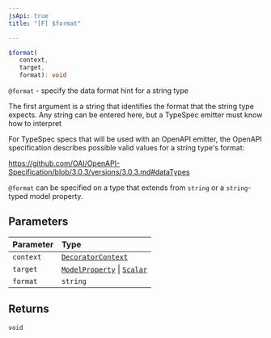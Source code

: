 ```yaml
---
jsApi: true
title: "[F] $format"

---
```

```ts
$format(
   context, 
   target, 
   format): void
```

`@format` - specify the data format hint for a string type

The first argument is a string that identifies the format that the string type expects.  Any string
can be entered here, but a TypeSpec emitter must know how to interpret

For TypeSpec specs that will be used with an OpenAPI emitter, the OpenAPI specification describes possible
valid values for a string type's format:

https://github.com/OAI/OpenAPI-Specification/blob/3.0.3/versions/3.0.3.md#dataTypes

`@format` can be specified on a type that extends from `string` or a `string`-typed model property.

## Parameters

| Parameter | Type |
| :------ | :------ |
| `context` | [`DecoratorContext`](../interfaces/DecoratorContext.md) |
| `target` | [`ModelProperty`](../interfaces/ModelProperty.md) \| [`Scalar`](../interfaces/Scalar.md) |
| `format` | `string` |

## Returns

`void`

